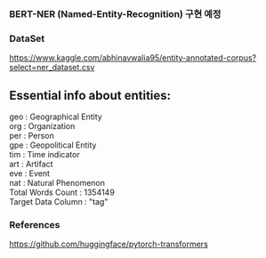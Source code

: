 ### BERT-NER (Named-Entity-Recognition) 구현 예정


### DataSet 
https://www.kaggle.com/abhinavwalia95/entity-annotated-corpus?select=ner_dataset.csv

## Essential info about entities:
geo : Geographical Entity  
org : Organization  
per : Person  
gpe : Geopolitical Entity  
tim : Time indicator  
art : Artifact  
eve : Event  
nat : Natural Phenomenon  
Total Words Count : 1354149  
Target Data Column : "tag"  


### References
https://github.com/huggingface/pytorch-transformers
